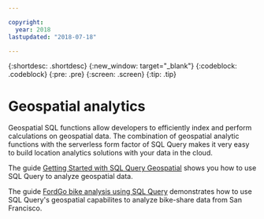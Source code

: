 ```yaml
---

copyright:
  year: 2018
lastupdated: "2018-07-18"

---
```


{:shortdesc: .shortdesc}
{:new_window: target="_blank"}
{:codeblock: .codeblock}
{:pre: .pre}
{:screen: .screen}
{:tip: .tip}



# Geospatial analytics

Geospatial SQL functions allow developers to efficiently index and perform calculations on geospatial data. 
The combination of geospatial analytic functions with the serverless form factor of SQL Query makes it very easy to build location analytics solutions with your data in the cloud.

The guide [Getting Started with SQL Query Geospatial](https://github.com/IBM-Cloud/data/wiki/Getting-Started-with-SQL-Query-Geospatial) 
shows you how to use SQL Query to analyze geospatial data.

The guide [FordGo bike analysis using SQL Query](https://github.com/IBM-Cloud/data/wiki/FordGo-bike-analysis-using-SQL-Query) demonstrates how to use SQL Query's geospatial
capabilites to analyze bike-share data from San Francisco.
